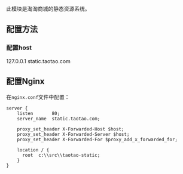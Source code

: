 此模块是淘淘商城的静态资源系统。
## 配置方法
### 配置host
127.0.0.1 static.taotao.com
## 配置Nginx
在`nginx.conf`文件中配置：
```
server {
    listen       80;
    server_name  static.taotao.com;

    proxy_set_header X-Forwarded-Host $host;
    proxy_set_header X-Forwarded-Server $host;
    proxy_set_header X-Forwarded-For $proxy_add_x_forwarded_for;

    location / {
      root  c:\\src\\taotao-static;
    }
}
```
